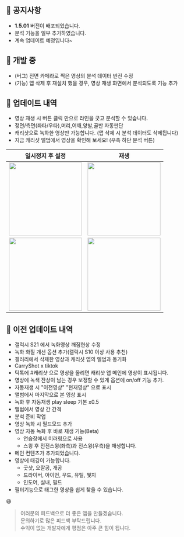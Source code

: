 ## :bell: 공지사항 
- **1.5.01** 버전이 배포되었습니다.
- 분석 기능을 일부 추가하였습니다.
- 계속 업데이트 예정입니다~

## :construction_worker: 개발 중 
- (버그) 전면 카메라로 찍은 영상의 분석 데이터 반전 수정
- (기능) 앱 삭제 후 재설치 했을 경우, 영상 재생 화면에서 분석되도록 기능 추가

## :bookmark_tabs: 업데이트 내역
- 영상 재생 시 버튼 클릭 만으로 라인을 긋고 분석할 수 있습니다.
- 정면/측면(좌타/우타),머리,어깨,양발,골반 자동판단  
- 캐리샷으로 녹화한 영상만 가능합니다. (앱 삭제 시 분석 데이터도 삭제됩니다)  
- 지금 캐리샷 앨범에서 영상을 확인해 보세요! (우측 하단 분석 버튼)  

|일시정지 후 설정|재생|
|---|---|
|<img src="https://user-images.githubusercontent.com/61589832/117577145-8fd4ed00-b123-11eb-8d00-db61ad51b0b0.gif" width="200" />|<img src="https://user-images.githubusercontent.com/61589832/117577147-93687400-b123-11eb-8fe7-6a0abf27d8a3.gif" width="200" />|
|<img src="https://user-images.githubusercontent.com/61589832/117577152-97949180-b123-11eb-90ca-58e1368ec807.gif" width="200" />|<img src="https://user-images.githubusercontent.com/61589832/117577156-99f6eb80-b123-11eb-9510-024f31437dfb.gif" width="200" />|

## :page_facing_up: 이전 업데이트 내역
  - 갤럭시 S21 에서 녹화영상 깨짐현상 수정
  - 녹화 화질 개선 옵션 추가(갤럭시 S10 이상 사용 추천)
  - 갤러리에서 삭제한 영상과 캐리샷 앱의 앨범과 동기화
  - CarryShot x tiktok 
  - 틱톡에 #캐리샷 으로 영상을 올리면 캐리샷 앱 메인에 영상이 표시됩니다.
  - 영상에 녹색 잔상이 남는 경우 보정할 수 있게 옵션에 on/off 기능 추가.
  - 자동재생 시 "이전영상" "현재영상" 으로 표시
  - 앨범에서 마지막으로 본 영상 표시
  - 녹화 후 자동재생 play sleep 기본 x0.5
  - 앨범에서 영상 간 간격
  - 분석 준비 작업
  - 영상 녹화 시 필드모드 추가
  - 영상 자동 녹화 후 바로 재생 기능(Beta)
    - 연습장에서 미러링으로 사용  
    - 스윙 후 전전스윙(좌측)과 전스윙(우측)을 재생합니다.
  - 메인 컨텐츠가 추가되었습니다.
  - 영상에 태깅이 가능합니다.
	  - 굿샷, 오잘공, 개공
	  - 드라이버, 아이언, 우드, 유틸, 웻지
	  - 인도어, 실내, 필드
  -  필터기능으로 태그한 영상을 쉽게 찾을 수 있습니다.

:smiley:
> 여러분의 피드백으로 더 좋은 앱을 만들겠습니다.  
> 문의하기로 많은 피드백 부탁드립니다.  
> 수익이 없는 개발자에게 평점은 아주 큰 힘이 됩니다.
